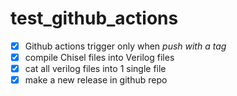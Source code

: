 # test_github_actions

- [x] Github actions trigger only when *push with a tag*
- [x] compile Chisel files into Verilog files
- [x] cat all verilog files into 1 single file
- [x] make a new release in github repo
